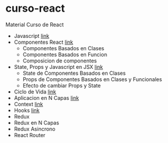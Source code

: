 # curso-react
Material Curso de React

- Javascript [link](https://github.com/docentedev/curso-react/tree/master/contenido/javascript)
- Componentes React [link](https://github.com/docentedev/curso-react/tree/master/contenido/componentes)
    - Componentes Basados en Clases
    - Componentes Basados en Funcion
    - Composicion de componentes
- State, Props y Javascript en JSX [link](https://github.com/docentedev/curso-react/tree/master/contenido/state-props)
    - State de Componentes Basados en Clases
    - Props de Componentes Basados en Clases y Funcionales
    - Efecto de cambiar Props y State
- Ciclo de Vida  [link](https://github.com/docentedev/curso-react/tree/master/contenido/ciclo-de-vida)
- Aplicacion en N Capas [link](https://github.com/docentedev/curso-react/tree/master/contenido/n-capas)
- Context [link](https://github.com/docentedev/curso-react/tree/master/contenido/context)
- Hooks [link](https://github.com/docentedev/curso-react/tree/master/contenido/hook)
- Redux
- Redux en N Capas
- Redux Asincrono
- React Router